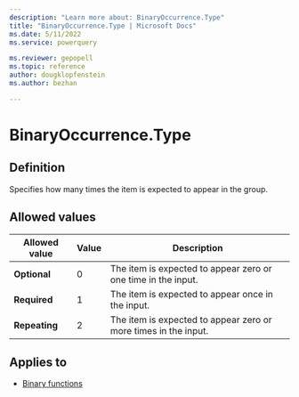 ```yaml
---
description: "Learn more about: BinaryOccurrence.Type"
title: "BinaryOccurrence.Type | Microsoft Docs"
ms.date: 5/11/2022
ms.service: powerquery

ms.reviewer: gepopell
ms.topic: reference
author: dougklopfenstein
ms.author: bezhan

---
```

# BinaryOccurrence.Type

## Definition

Specifies how many times the item is expected to appear in the group.

## Allowed values

|Allowed value|Value|Description|  
|------------|--|-------------|
|**Optional**|0|The item is expected to appear zero or one time in the input.|
|**Required**|1|The item is expected to appear once in the input.|
|**Repeating**|2|The item is expected to appear zero or more times in the input.|

## Applies to

* [Binary functions](binary-functions.md)
